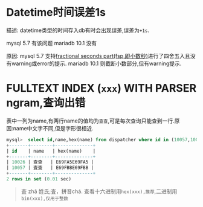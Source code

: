 # Datetime时间误差1s

描述: datetime类型的时间存入db有时会出现误差,误差为`+1s`.

mysql 5.7 有该问题
mariadb 10.1 没有

原因:
mysql 5.7 支持[fractional seconds part(fsp,即小数秒)](http://dev.mysql.com/doc/refman/5.7/en/fractional-seconds.html)进行了四舍五入且没有warning或error的提示.
mariadb 10.1 则截断小数部分,但有warning提示.

# FULLTEXT INDEX (`xxx`) WITH PARSER ngram,查询出错
表中一列为name,有两行name的值均为`查查`,可是每次查询只能查到一行.原因:name中文字不同,但是字形很相近.
```sql
mysql>  select id,name,hex(name) from dispatcher where id in (10057,10026);
+-------+--------+--------------+
| id    | name   | hex(name)    |
+-------+--------+--------------+
| 10026 | 查查   | E69FA5E69FA5 |
| 10057 | 査査   | E69FBBE69FBB |
+-------+--------+--------------+
2 rows in set (0.01 sec)
```

> 査 zhā 姓氏;査，拼音chá.
> 查看十六进制用`hex(xxx),推荐`,二进制用`bin(xxx),仅用于整数`

